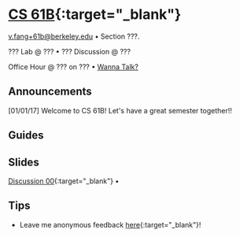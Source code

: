 # [CS 61B](http://www.datastructur.es){:target="_blank"}
[v.fang+61b@berkeley.edu](mailto:v.fang+61b@berkeley.edu) • Section ???.

??? Lab @ ??? • ??? Discussion @ ???

Office Hour @ ??? on ??? • <a href="#appt" id="appointment">Wanna Talk?</a>

## Announcements
[01/01/17] Welcome to CS 61B! Let's have a great semester together!!

## Guides

## Slides
[Discussion 00](#){:target="_blank"} •

## Tips
* Leave me anonymous feedback [here](https://docs.google.com/forms/d/1j2WmiTn4cWmJqtrFQk5J4NOGAbJINWJpAJDQ3TDtucI/viewform){:target="_blank"}!
